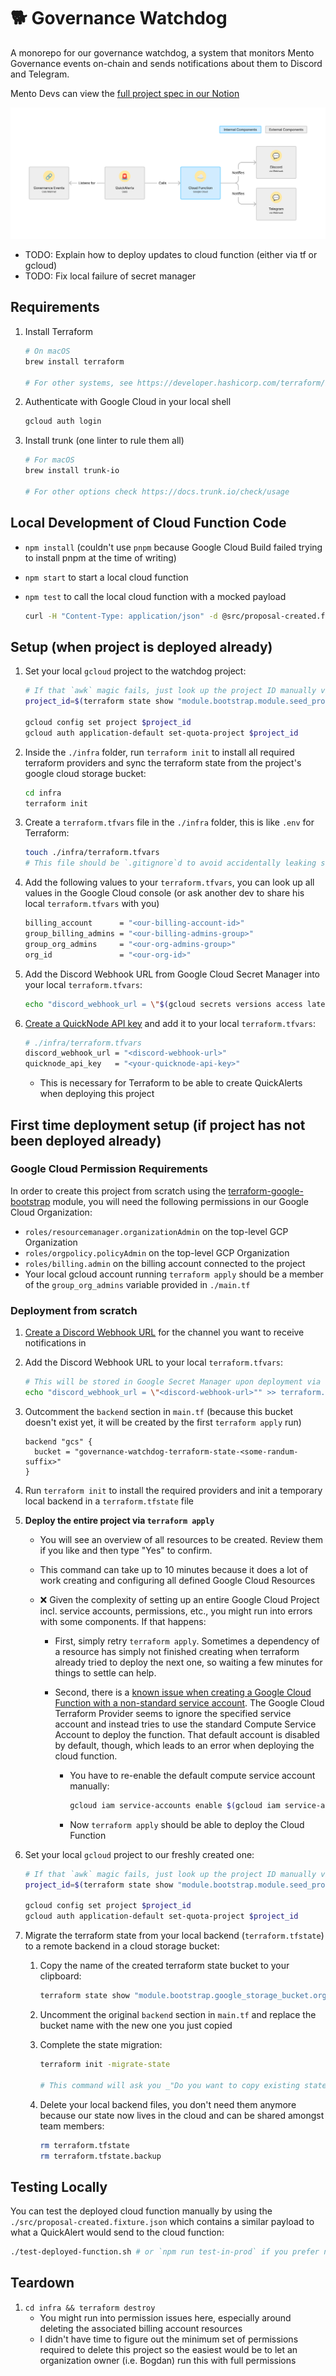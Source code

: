 # 🐕 Governance Watchdog

A monorepo for our governance watchdog, a system that monitors Mento Governance events on-chain and sends notifications about them to Discord and Telegram.

<!-- markdown-link-check-disable -->

Mento Devs can view the [full project spec in our Notion](https://www.notion.so/mentolabs/Governance-Watchdog-d168a8110a53430a90e2f5ab65f103f5?pvs=4)

<!-- markdown-link-check-enable -->

![Architecture Diagram](arch-diagram.png)

- TODO: Explain how to deploy updates to cloud function (either via tf or gcloud)
- TODO: Fix local failure of secret manager

## Requirements

1. Install Terraform

   ```sh
   # On macOS
   brew install terraform

   # For other systems, see https://developer.hashicorp.com/terraform/install
   ```

1. Authenticate with Google Cloud in your local shell

   ```sh
   gcloud auth login
   ```

1. Install trunk (one linter to rule them all)

   ```sh
   # For macOS
   brew install trunk-io

   # For other options check https://docs.trunk.io/check/usage
   ```

## Local Development of Cloud Function Code

- `npm install` (couldn't use `pnpm` because Google Cloud Build failed trying to install pnpm at the time of writing)
- `npm start` to start a local cloud function
- `npm test` to call the local cloud function with a mocked payload

  ```sh
  curl -H "Content-Type: application/json" -d @src/proposal-created.fixture.json localhost:8080
  ```

## Setup (when project is deployed already)

1. Set your local `gcloud` project to the watchdog project:

   ```sh
   # If that `awk` magic fails, just look up the project ID manually via `gcloud projects list`
   project_id=$(terraform state show "module.bootstrap.module.seed_project.module.project-factory.google_project.main" | grep 'project_id' | awk -F '"' '{print $2}')

   gcloud config set project $project_id
   gcloud auth application-default set-quota-project $project_id
   ```

1. Inside the `./infra` folder, run `terraform init` to install all required terraform providers and sync the terraform state from the project's google cloud storage bucket:

   ```sh
   cd infra
   terraform init
   ```

1. Create a `terraform.tfvars` file in the `./infra` folder, this is like `.env` for Terraform:

   ```sh
   touch ./infra/terraform.tfvars
   # This file should be `.gitignore`d to avoid accidentally leaking sensitive data
   ```

1. Add the following values to your `terraform.tfvars`, you can look up all values in the Google Cloud console (or ask another dev to share his local `terraform.tfvars` with you)

   ```sh
   billing_account      = "<our-billing-account-id>"
   group_billing_admins = "<our-billing-admins-group>"
   group_org_admins     = "<our-org-admins-group>"
   org_id               = "<our-org-id>"
   ```

1. Add the Discord Webhook URL from Google Cloud Secret Manager into your local `terraform.tfvars`:

   ```sh
   echo "discord_webhook_url = \"$(gcloud secrets versions access latest --secret discord-webhook-url)\"" >> terraform.tfvars
   ```

1. [Create a QuickNode API key](https://dashboard.quicknode.com/api-keys) and add it to your local `terraform.tfvars`:

   ```sh
   # ./infra/terraform.tfvars
   discord_webhook_url = "<discord-webhook-url>"
   quicknode_api_key   = "<your-quicknode-api-key>"
   ```

   - This is necessary for Terraform to be able to create QuickAlerts when deploying this project

## First time deployment setup (if project has not been deployed already)

### Google Cloud Permission Requirements

In order to create this project from scratch using the [terraform-google-bootstrap](https://github.com/terraform-google-modules/terraform-google-bootstrap) module, you will need the following permissions in our Google Cloud Organization:

- `roles/resourcemanager.organizationAdmin` on the top-level GCP Organization
- `roles/orgpolicy.policyAdmin` on the top-level GCP Organization
- `roles/billing.admin` on the billing account connected to the project
- Your local gcloud account running `terraform apply` should be a member of the `group_org_admins` variable provided in `./main.tf`

### Deployment from scratch

<!-- markdown-link-check-disable -->

1. [Create a Discord Webhook URL](https://support.discord.com/hc/en-us/articles/228383668-Intro-to-Webhooks) for the channel you want to receive notifications in <!-- markdown-link-check-enable -->

2. Add the Discord Webhook URL to your local `terraform.tfvars`:

   ```sh
   # This will be stored in Google Secret Manager upon deployment via Terraform
   echo "discord_webhook_url = \"<discord-webhook-url>"" >> terraform.tfvars
   ```

3. Outcomment the `backend` section in `main.tf` (because this bucket doesn't exist yet, it will be created by the first `terraform apply` run)

   ```hcl
   backend "gcs" {
     bucket = "governance-watchdog-terraform-state-<some-randum-suffix>"
   }
   ```

4. Run `terraform init` to install the required providers and init a temporary local backend in a `terraform.tfstate` file
5. **Deploy the entire project via `terraform apply`**

   - You will see an overview of all resources to be created. Review them if you like and then type "Yes" to confirm.
   - This command can take up to 10 minutes because it does a lot of work creating and configuring all defined Google Cloud Resources
   - ❌ Given the complexity of setting up an entire Google Cloud Project incl. service accounts, permissions, etc., you might run
     into errors with some components. If that happens:

     - First, simply retry `terraform apply`. Sometimes a dependency of a resource has simply not finished creating when terraform already tried to deploy the next one, so waiting a few minutes for things to settle can help.
     - Second, there is a [known issue when creating a Google Cloud Function with a non-standard service account](https://console.cloud.google.com/iam-admin/serviceaccounts?project=governance-watchdog-73c6). The Google Cloud Terraform Provider seems to ignore the specified service account and instead tries to use the standard Compute Service Account to deploy the function. That default account is disabled by default, though, which leads to an error when deploying the cloud function.

       - You have to re-enable the default compute service account manually:

         ```sh
         gcloud iam service-accounts enable $(gcloud iam service-accounts list --format="value(email)" | grep compute)
         ```

       - Now `terraform apply` should be able to deploy the Cloud Function

6. Set your local `gcloud` project to our freshly created one:

   ```sh
   # If that `awk` magic fails, just look up the project ID manually via `gcloud projects list`
   project_id=$(terraform state show "module.bootstrap.module.seed_project.module.project-factory.google_project.main" | grep 'project_id' | awk -F '"' '{print $2}')

   gcloud config set project $project_id
   gcloud auth application-default set-quota-project $project_id
   ```

7. Migrate the terraform state from your local backend (`terraform.tfstate`) to a remote backend in a cloud storage bucket:

   1. Copy the name of the created terraform state bucket to your clipboard:

      ```sh
      terraform state show "module.bootstrap.google_storage_bucket.org_terraform_state" | grep name | awk -F '"' '{print $2}' | pbcopy
      ```

   1. Uncomment the original `backend` section in `main.tf` and replace the bucket name with the new one you just copied
   1. Complete the state migration:

      ```sh
      terraform init -migrate-state

      # This command will ask you _"Do you want to copy existing state to the new backend?"_ — Make sure to type **YES** here to not re-create everything from scratch again
      ```

   1. Delete your local backend files, you don't need them anymore because our state now lives in the cloud and can be shared amongst team members:

      ```sh
      rm terraform.tfstate
      rm terraform.tfstate.backup
      ```

## Testing Locally

You can test the deployed cloud function manually by using the `./src/proposal-created.fixture.json` which contains a similar payload to what a QuickAlert would send to the cloud function:

```sh
./test-deployed-function.sh # or `npm run test-in-prod` if you prefer npm to call this script
```

## Teardown

1. `cd infra && terraform destroy`
   - You might run into permission issues here, especially around deleting the associated billing account resources
   - I didn't have time to figure out the minimum set of permissions required to delete this project so the easiest would be to let an organization owner (i.e. Bogdan) run this with full permissions
